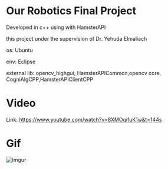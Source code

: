 # Our Robotics Final Project 
Developed in c++ using with HamsterAPI

this project under the supervision of Dr. Yehuda Elmaliach

os: Ubuntu

env: Eclipse

external lib: opencv_highgui, HamsterAPICommon,opencv core, CogniAlgCPP,HamsterAPIClientCPP 

# Video
Link: https://www.youtube.com/watch?v=8XMOqifuK1w&t=144s

# Gif
![Imgur](https://media.giphy.com/media/7K6p1FcCrbarS/giphy.gif)




